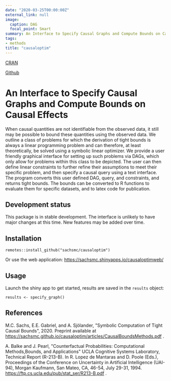 ```yaml
---
date: "2020-03-25T00:00:00Z"
external_link: null
image:
  caption: DAG
  focal_point: Smart
summary: An Interface to Specify Causal Graphs and Compute Bounds on Causal Effects
tags:
- methods
title: "causaloptim"
---
```


[CRAN](https://cran.r-project.org/package=causaloptim)

[Github](https://sachsmc.github.io)

# An Interface to Specify Causal Graphs and Compute Bounds on Causal Effects

When causal quantities are not identifiable from the observed data, it still may be possible to bound these quantities using the observed data. We outline a class of problems for which the derivation of tight bounds is always a linear programming problem and can therefore, at least theoretically, be solved using a symbolic linear optimizer. We provide a user friendly graphical interface for setting up such problems via DAGs, which only allow for problems within this class to be depicted. The user can then define linear constraints to further refine their assumptions to meet their specific problem, and then specify a causal query using a text interface. The program converts this user defined DAG, query, and constraints, and returns tight bounds. The bounds can be converted to R functions to evaluate them for specific datasets, and to latex code for publication. 

## Development status

This package is in stable development. The interface is unlikely to have major changes at this time. New features may be added over time.  

## Installation

```{r}
remotes::install_github("sachsmc/causaloptim")
```

Or use the web application: https://sachsmc.shinyapps.io/causaloptimweb/


## Usage

Launch the shiny app to get started, results are saved in the `results` object: 

```{r}
results <- specify_graph()
```

## References

M.C. Sachs, E.E. Gabriel, and A. Sjölander, "Symbolic Computation of Tight Causal Bounds", 2020. Preprint available at https://sachsmc.github.io/causaloptim/articles/CausalBoundsMethods.pdf . 

A. Balke and J. Pearl, "Counterfactual Probabilities: Computational Methods,Bounds, and Applications"  UCLA Cognitive Systems Laboratory, Technical Report (R-213-B). 
In R. Lopez de Mantaras and D. Poole (Eds.), Proceedings of the Conference on Uncertainty in Artificial Intelligence (UAI-94), Morgan Kaufmann, San Mateo, CA, 46-54, July 29-31, 1994. 
https://ftp.cs.ucla.edu/pub/stat_ser/R213-B.pdf .
